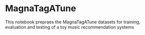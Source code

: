 # MagnaTagATune
This notebook prepraes the MagnaTagATune datasets for training, evaluation and testing of a toy music recommendation systems
